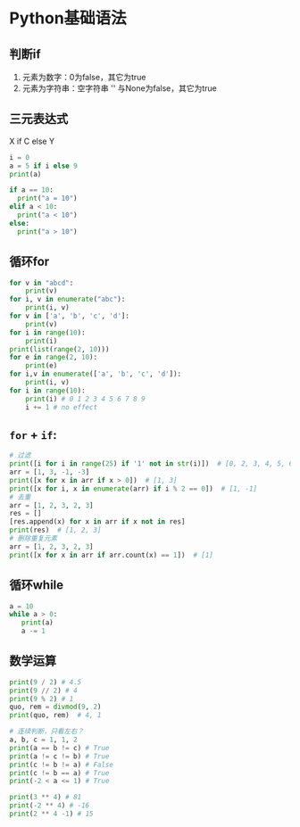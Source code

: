 # Python基础语法
## 判断if
1. 元素为数字：0为false，其它为true
2. 元素为字符串：空字符串 '' 与None为false，其它为true
## 三元表达式
X if C else Y
```python
i = 0
a = 5 if i else 9
print(a)

if a == 10:
  print("a = 10")
elif a < 10:
  print("a < 10")
else:
  print("a > 10")
```
## 循环for
```python
for v in "abcd":
    print(v)
for i, v in enumerate("abc"):
    print(i, v)  
for v in ['a', 'b', 'c', 'd']:
    print(v)
for i in range(10):
    print(i)
print(list(range(2, 10)))
for e in range(2, 10):
    print(e)
for i,v in enumerate(['a', 'b', 'c', 'd']):
    print(i, v)
for i in range(10):
    print(i) # 0 1 2 3 4 5 6 7 8 9 
    i += 1 # no effect
```
## `for` + `if`:
```python
# 过滤
print([i for i in range(25) if '1' not in str(i)])  # [0, 2, 3, 4, 5, 6, 7, 8, 9, 20, 22, 23, 24]
arr = [1, 3, -1, -3]
print([x for x in arr if x > 0])  # [1, 3]
print([x for i, x in enumerate(arr) if i % 2 == 0])  # [1, -1]
# 去重
arr = [1, 2, 3, 2, 3]
res = []
[res.append(x) for x in arr if x not in res]
print(res)  # [1, 2, 3]
# 删除重复元素
arr = [1, 2, 3, 2, 3]
print([x for x in arr if arr.count(x) == 1])  # [1]
```
    
## 循环while
```python
a = 10
while a > 0:
   print(a)
   a -= 1
```

## 数学运算
```python
print(9 / 2) # 4.5
print(9 // 2) # 4
print(9 % 2) # 1
quo, rem = divmod(9, 2)
print(quo, rem)  # 4, 1

# 连续判断，只看左右？
a, b, c = 1, 1, 2
print(a == b != c) # True
print(a != c != b) # True
print(c != b != a) # False
print(c != b == a) # True
print(-2 < a <= 1) # True

print(3 ** 4) # 81
print(-2 ** 4) # -16
print(2 ** 4 -1) # 15
```
    
